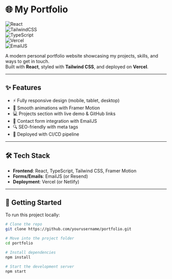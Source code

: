 
# 🌐 My Portfolio  

![React](https://img.shields.io/badge/Frontend-React-blue?logo=react)  
![TailwindCSS](https://img.shields.io/badge/Styling-TailwindCSS-38B2AC?logo=tailwind-css&logoColor=white)  
![TypeScript](https://img.shields.io/badge/Language-TypeScript-3178C6?logo=typescript&logoColor=white)  
![Vercel](https://img.shields.io/badge/Deploy-Vercel-black?logo=vercel)  
![EmailJS](https://img.shields.io/badge/Forms-EmailJS-orange?logo=gmail)  

A modern personal portfolio website showcasing my projects, skills, and ways to get in touch.  
Built with **React**, styled with **Tailwind CSS**, and deployed on **Vercel**.  

---

## ✨ Features  

- ⚡ Fully responsive design (mobile, tablet, desktop)  
- 🎨 Smooth animations with Framer Motion  
- 💻 Projects section with live demo & GitHub links  
- 📧 Contact form integration with EmailJS 
- 🔍 SEO-friendly with meta tags  
- 🚀 Deployed with CI/CD pipeline  

---

## 🛠 Tech Stack  

- **Frontend**: React, TypeScript, Tailwind CSS, Framer Motion  
- **Forms/Emails**: EmailJS (or Resend)  
- **Deployment**: Vercel (or Netlify)  

---

## 🚀 Getting Started  

To run this project locally:  

```bash
# Clone the repo
git clone https://github.com/yourusername/portfolio.git

# Move into the project folder
cd portfolio

# Install dependencies
npm install

# Start the development server
npm start
